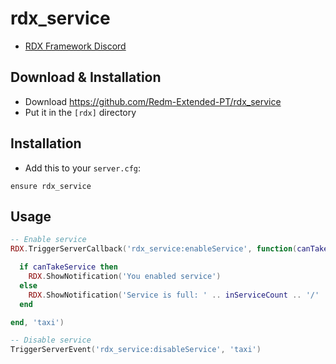 # rdx_service
- [RDX Framework Discord](https://discord.gg/VkhUUGHpNs)
## Download & Installation

- Download https://github.com/Redm-Extended-PT/rdx_service
- Put it in the `[rdx]` directory

## Installation
- Add this to your `server.cfg`:

```
ensure rdx_service
```

## Usage
```lua
-- Enable service
RDX.TriggerServerCallback('rdx_service:enableService', function(canTakeService, maxInService, inServiceCount)

  if canTakeService then
    RDX.ShowNotification('You enabled service')
  else
    RDX.ShowNotification('Service is full: ' .. inServiceCount .. '/' .. maxInService)
  end

end, 'taxi')

-- Disable service
TriggerServerEvent('rdx_service:disableService', 'taxi')
```
